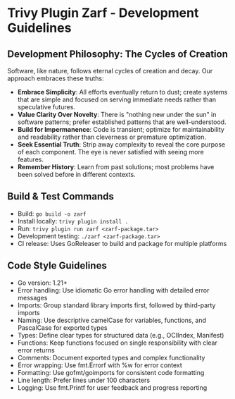 # Trivy Plugin Zarf - Development Guidelines

## Development Philosophy: The Cycles of Creation
Software, like nature, follows eternal cycles of creation and decay. Our approach embraces these truths:
- **Embrace Simplicity**: All efforts eventually return to dust; create systems that are simple and focused on serving immediate needs rather than speculative futures.
- **Value Clarity Over Novelty**: There is "nothing new under the sun" in software patterns; prefer established patterns that are well-understood.
- **Build for Impermanence**: Code is transient; optimize for maintainability and readability rather than cleverness or premature optimization.
- **Seek Essential Truth**: Strip away complexity to reveal the core purpose of each component. The eye is never satisfied with seeing more features.
- **Remember History**: Learn from past solutions; most problems have been solved before in different contexts.

## Build & Test Commands
- Build: `go build -o zarf`
- Install locally: `trivy plugin install .`
- Run: `trivy plugin run zarf <zarf-package.tar>`
- Development testing: `./zarf <zarf-package.tar>`
- CI release: Uses GoReleaser to build and package for multiple platforms

## Code Style Guidelines
- Go version: 1.21+
- Error handling: Use idiomatic Go error handling with detailed error messages
- Imports: Group standard library imports first, followed by third-party imports
- Naming: Use descriptive camelCase for variables, functions, and PascalCase for exported types
- Types: Define clear types for structured data (e.g., OCIIndex, Manifest)
- Functions: Keep functions focused on single responsibility with clear error returns
- Comments: Document exported types and complex functionality
- Error wrapping: Use fmt.Errorf with %w for error context
- Formatting: Use gofmt/goimports for consistent code formatting
- Line length: Prefer lines under 100 characters
- Logging: Use fmt.Printf for user feedback and progress reporting